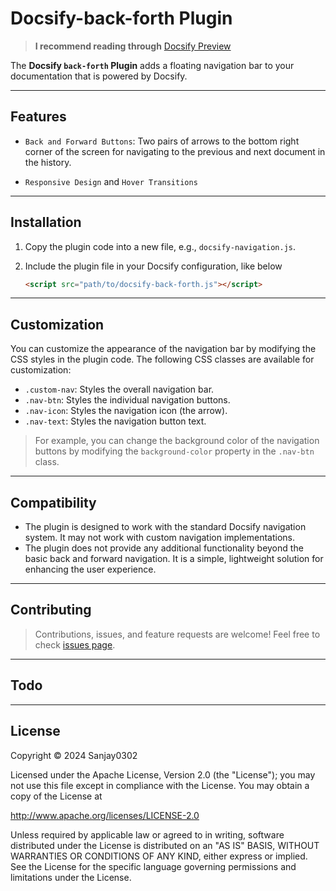 # Docsify-back-forth Plugin

> **I recommend reading through** [Docsify Preview](https://sanjay0302.github.io/docsify-back-forth)

The **Docsify `back-forth` Plugin** adds a floating navigation bar to your documentation that is powered by Docsify.

---

## Features

- `Back and Forward Buttons`: Two pairs of arrows to the bottom right corner of the screen for navigating to the previous and next document in the history.

- `Responsive Design` and `Hover Transitions`

---

## Installation

1. Copy the plugin code into a new file, e.g., `docsify-navigation.js`.

2. Include the plugin file in your Docsify configuration, like below

   ```html
   <script src="path/to/docsify-back-forth.js"></script>
   ```

---

## Customization

You can customize the appearance of the navigation bar by modifying the CSS styles in the plugin code. The following CSS classes are available for customization:

- `.custom-nav`: Styles the overall navigation bar.
- `.nav-btn`: Styles the individual navigation buttons.
- `.nav-icon`: Styles the navigation icon (the arrow).
- `.nav-text`: Styles the navigation button text.

> For example, you can change the background color of the navigation buttons by modifying the `background-color` property in the `.nav-btn` class.

---

## Compatibility

- The plugin is designed to work with the standard Docsify navigation system. It may not work with custom navigation implementations.
- The plugin does not provide any additional functionality beyond the basic back and forward navigation. It is a simple, lightweight solution for enhancing the user experience.

---

## Contributing

> Contributions, issues, and feature requests are welcome! Feel free to check [issues page](https://github.com/Sanjay0302/docsify-back-forth/issues/1).

---

## Todo

[](./markdown/todo.md ':include')

---

## License

Copyright :copyright: 2024 Sanjay0302

Licensed under the Apache License, Version 2.0 (the "License");
you may not use this file except in compliance with the License.
You may obtain a copy of the License at

   <http://www.apache.org/licenses/LICENSE-2.0>

Unless required by applicable law or agreed to in writing, software
distributed under the License is distributed on an "AS IS" BASIS,
WITHOUT WARRANTIES OR CONDITIONS OF ANY KIND, either express or implied.
See the License for the specific language governing permissions and
limitations under the License.
